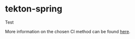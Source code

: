 # tekton-spring

Test

More information on the chosen CI method can be found [here](https://github.com/kenshinbon/tekton-spring/blob/main/CI.md).

